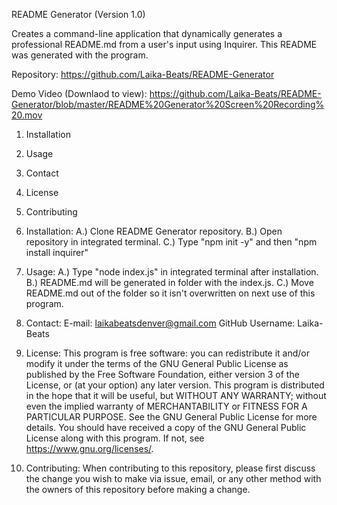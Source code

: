 README Generator (Version 1.0)

Creates a command-line application that dynamically generates a professional README.md from a user's input using Inquirer. This README was generated with the program.

Repository: https://github.com/Laika-Beats/README-Generator

Demo Video (Downlaod to view): https://github.com/Laika-Beats/README-Generator/blob/master/README%20Generator%20Screen%20Recording%20.mov


1. Installation
2. Usage
3. Contact
4. License
5. Contributing


1. Installation:
A.) Clone README Generator repository. 
B.) Open repository in integrated terminal.
C.) Type "npm init -y" and then "npm install inquirer"

2. Usage:
A.) Type "node index.js" in integrated terminal after installation.  
B.) README.md will be generated in folder with the index.js. 
C.) Move README.md out of the folder so it isn't overwritten on next use of this program.

3. Contact:
E-mail: laikabeatsdenver@gmail.com
GitHub Username: Laika-Beats

4. License:
This program is free software: you can redistribute it and/or modify it under the terms of the GNU General Public License as published by the Free Software Foundation, either version 3 of the License, or (at your option) any later version.
This program is distributed in the hope that it will be useful, but WITHOUT ANY WARRANTY; without even the implied warranty of MERCHANTABILITY or FITNESS FOR A PARTICULAR PURPOSE.  See the GNU General Public License for more details. You should have received a copy of the GNU General Public License along with this program.  If not, see <https://www.gnu.org/licenses/>.

5. Contributing:
When contributing to this repository, please first discuss the change you wish to make via issue, email, or any other method with the owners of this repository before making a change.
